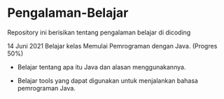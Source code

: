 # Pengalaman-Belajar
Repository ini berisikan tentang pengalaman belajar di dicoding

14 Juni 2021
Belajar kelas Memulai Pemrograman dengan Java. (Progres 50%)

* Belajar tentang apa itu Java dan alasan menggunakannya.

* Belajar tools yang dapat digunakan untuk menjalankan bahasa pemrograman Java.

